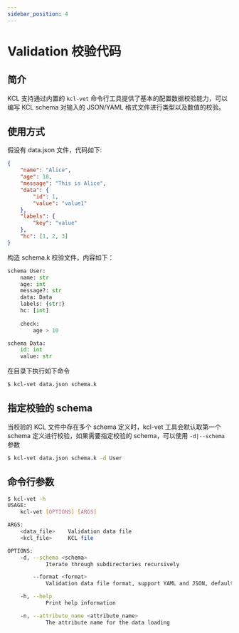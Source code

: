 ```yaml
---
sidebar_position: 4
---
```


# Validation 校验代码

## 简介

KCL 支持通过内置的 `kcl-vet` 命令行工具提供了基本的配置数据校验能力，可以编写 KCL schema 对输入的 JSON/YAML 格式文件进行类型以及数值的校验。

## 使用方式

假设有 data.json 文件，代码如下:

```json
{
    "name": "Alice",
    "age": 18,
    "message": "This is Alice",
    "data": {
        "id": 1,
        "value": "value1"
    },
    "labels": {
        "key": "value"
    },
    "hc": [1, 2, 3]
}
```

构造 schema.k 校验文件，内容如下：

```py
schema User:
    name: str
    age: int
    message?: str
    data: Data
    labels: {str:}
    hc: [int]
        
    check:
        age > 10

schema Data:
    id: int
    value: str
```

在目录下执行如下命令

```bash
$ kcl-vet data.json schema.k
```

## 指定校验的 schema

当校验的 KCL 文件中存在多个 schema 定义时，kcl-vet 工具会默认取第一个 schema 定义进行校验，如果需要指定校验的 schema，可以使用 `-d|--schema` 参数

```bash
$ kcl-vet data.json schema.k -d User
```

## 命令行参数

```bash
$ kcl-vet -h
USAGE:
    kcl-vet [OPTIONS] [ARGS]

ARGS:
    <data_file>    Validation data file
    <kcl_file>     KCL file

OPTIONS:
    -d, --schema <schema>
            Iterate through subdirectories recursively

        --format <format>
            Validation data file format, support YAML and JSON, default is JSON

    -h, --help
            Print help information

    -n, --attribute_name <attribute_name>
            The attribute name for the data loading
```
